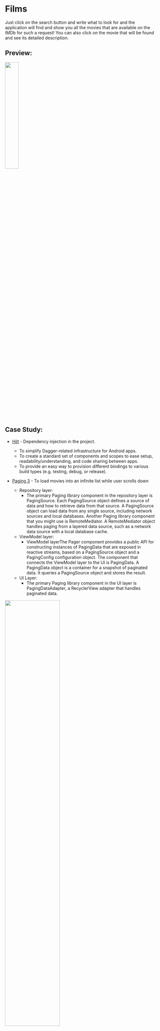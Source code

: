 # Films

Just click on the search button and write what to look for and the application will find and show you all the movies that are available on the IMDb for such a request! You can also click on the movie that will be found and see its detailed description.

## Preview:
<img src="https://user-images.githubusercontent.com/48939805/185735790-b3caf843-e91a-42fd-acdb-4c91a92a5c3b.gif" width=30% height=30%>


## Case Study:
* [Hilt](https://developer.android.com/training/dependency-injection/hilt-android) - Dependency injection in the project.
     - To simplify Dagger-related infrastructure for Android apps.
     - To create a standard set of components and scopes to ease setup, readability/understanding, and code sharing between apps.
     - To provide an easy way to provision different bindings to various build types (e.g. testing, debug, or release).
* [Paging 3](https://developer.android.com/topic/libraries/architecture/paging/v3-overview) - To load movies into an infinite list while user scrolls down

   - Repository layer:
      * The primary Paging library component in the repository layer is PagingSource. Each PagingSource object defines a source of data and how to retrieve data from          that source. A PagingSource object can load data from any single source, including network sources and local databases.
       Another Paging library component that you might use is RemoteMediator. A RemoteMediator object handles paging from a layered data source, such as a network data        source with a local database cache.
   - ViewModel layer:
      * ViewModel layerThe Pager component provides a public API for constructing instances of PagingData that are exposed in reactive streams, based on a PagingSource object and a PagingConfig configuration object.
The component that connects the ViewModel layer to the UI is PagingData. A PagingData object is a container for a snapshot of paginated data. It queries a PagingSource object and stores the result.
   - UI Layer:
     * The primary Paging library component in the UI layer is PagingDataAdapter, a RecyclerView adapter that handles paginated data.

<img src="https://user-images.githubusercontent.com/48939805/185756951-1645554c-cd3a-465c-9592-ba09782940a0.svg" width=60% height=60%>

# Libraries and technologies used.
- [Retrofit](https://square.github.io/retrofit/) - Making HTTP connection with the rest API and convert reponse json file to Kotlin/Java object.
- [MVVM & LiveData](https://developer.android.com/jetpack/docs/guide) : Saperate logic code from views and save the state in case the screen configuration changes.
- [Coroutines](https://kotlinlang.org/docs/coroutines-overview.html) -Background code execution.
- [Data binding](https://developer.android.com/topic/libraries/data-binding) - Allows to bind UI components in layouts to data sources.
- [Hilt](https://developer.android.com/training/dependency-injection/hilt-android) - Compile-time framework for dependency injection.
- [Paging 3](https://developer.android.com/topic/libraries/architecture/paging/v3-overview) - Load and display small chunks of data at a time.
- [Glide](https://github.com/bumptech/glide) - Load and cache images by URL.
- [Navigation](https://developer.android.com/guide/navigation/navigation-getting-started) - Handle everything related for in-app navigation.
